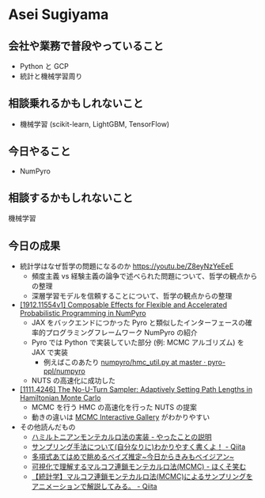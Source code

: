 # Asei Sugiyama

## 会社や業務で普段やっていること

- Python と GCP
- 統計と機械学習周り

## 相談乗れるかもしれないこと

- 機械学習 (scikit-learn, LightGBM, TensorFlow)

## 今日やること

- NumPyro

## 相談するかもしれないこと

機械学習

## 今日の成果

- 統計学はなぜ哲学の問題になるのか https://youtu.be/Z8eyNzYeEeE
  - 頻度主義 vs 経験主義の論争で述べられた問題について、哲学の観点からの整理
  - 深層学習モデルを信頼することについて、哲学の観点からの整理
- [[1912.11554v1] Composable Effects for Flexible and Accelerated Probabilistic Programming in NumPyro](https://arxiv.org/abs/1912.11554v1)
  - JAX をバックエンドにつかった Pyro と類似したインターフェースの確率的プログラミングフレームワーク NumPyro の紹介
  - Pyro では Python で実装していた部分 (例: MCMC アルゴリズム) を JAX で実装
    - 例えばこのあたり [numpyro/hmc_util.py at master · pyro-ppl/numpyro](https://github.com/pyro-ppl/numpyro/blob/master/numpyro/infer/hmc_util.py)
  - NUTS の高速化に成功した
- [[1111.4246] The No-U-Turn Sampler: Adaptively Setting Path Lengths in Hamiltonian Monte Carlo](https://arxiv.org/abs/1111.4246)
  - MCMC を行う HMC の高速化を行った NUTS の提案
  - 動きの違いは [MCMC Interactive Gallery](http://chi-feng.github.io/mcmc-demo/app.html) がわかりやすい
- その他読んだもの
  - [ハミルトニアンモンテカルロ法の実装 - やったことの説明](https://ksknw.hatenablog.com/entry/2017/07/09/223817)
  - [サンプリング手法について(自分なりに)わかりやすく書くよ！ - Qiita](https://qiita.com/ysekky/items/16cd279c9be0dfb75217)
  - [多項式あてはめで眺めるベイズ推定~今日からきみもベイジアン~](https://www.slideshare.net/tanutarou/ss-80824894)
  - [可視化で理解するマルコフ連鎖モンテカルロ法(MCMC) - ほくそ笑む](https://hoxo-m.hatenablog.com/entry/20140911/p1)
  - [【統計学】マルコフ連鎖モンテカルロ法(MCMC)によるサンプリングをアニメーションで解説してみる。 - Qiita](https://qiita.com/kenmatsu4/items/55e78cc7a5ae2756f9da)
